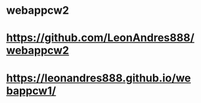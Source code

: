 # webappcw2
# https://github.com/LeonAndres888/webappcw2
# https://leonandres888.github.io/webappcw1/
